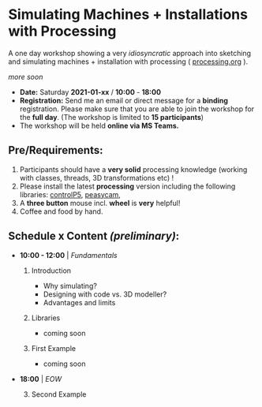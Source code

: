 # Simulating Machines + Installations with Processing

A one day workshop showing a very *idiosyncratic* approach into sketching and simulating machines + installation with processing ( [processing.org](https://processing.org/) ).

*more soon*


- **Date:** Saturday **2021-01-xx** / **10:00** - **18:00**
- **Registration:** Send me an email or direct message for a **binding** registration. Please make sure that you are able to join the workshop for the **full day**. (The workshop is limited to **15 participants**)
- The workshop will be held **online via MS Teams.**

## Pre/Requirements:

1. Participants should have a **very solid** processing knowledge (working with classes, threads, 3D transformations etc) !
2. Please install the latest **processing** version including the following libraries: [controlP5](http://www.sojamo.de/libraries/controlP5/), [peasycam](http://mrfeinberg.com/peasycam/), 
3. A **three button** mouse incl. **wheel** is **very** helpful!
4. Coffee and food by hand.

## Schedule x Content *(preliminary)*:

* **10:00 - 12:00** | *Fundamentals*
  1. Introduction
     - Why simulating?
     - Designing with code vs. 3D modeller?
     - Advantages and limits

  2. Libraries
     - coming soon

  3. First Example
     - coming soon


* **18:00** | *EOW*

  3. Second Example

